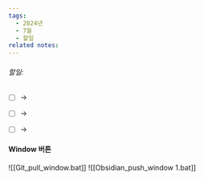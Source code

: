 ```yaml
---
tags:
  - 2024년
  - 7월
  - 할일
related notes:
---
```

###### 할일:
- [ ] ->
- [ ] ->
- [ ] ->






####  Window 버튼
![[Git_pull_window.bat]]
![[Obsidian_push_window 1.bat]]

